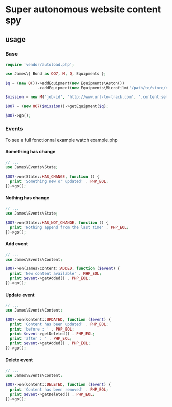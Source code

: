 # Super autonomous website content spy

## usage

### Base

```php
require 'vendor/autoload.php';

use James\{ Bond as OO7, M, Q, Equipments };

$q = (new Q())->addEquipment(new Equipments\Aston())
              ->addEquipment(new Equipments\Microfilm('/path/to/store/data'));

$mission = new M('job-id', 'http://www.url-to-track.com', '.content:selector');

$OO7 = (new OO7($mission))->getEquipment($q);

$OO7->go();
```

### Events

To see a full fonctionnal example watch example.php

#### Something has change

```php
// ...
use James\Events\State;

$OO7->on(State::HAS_CHANGE, function () {
  print 'Something new or updated' . PHP_EOL;
})->go();
```

#### Nothing has change

```php
// ...
use James\Events\State;

$OO7->on(State::HAS_NOT_CHANGE, function () {
  print 'Nothing append from the last time' . PHP_EOL;
})->go();
```


#### Add event

```php
// ...
use James\Events\Content;

$OO7->on(James\Content::ADDED, function ($event) {
  print 'New content available' . PHP_EOL;
  print $event->getAdded() . PHP_EOL;
})->go();
```


#### Update event

```php
// ...
use James\Events\Content;

$OO7->on(Content::UPDATED, function ($event) {
  print 'Content has been updated' . PHP_EOL;
  print 'before : ' . PHP_EOL;
  print $event->getDeleted() . PHP_EOL;
  print 'after : ' . PHP_EOL;
  print $event->getAdded() . PHP_EOL;
})->go();
```

#### Delete event

```php
// ...
use James\Events\Content;

$OO7->on(Content::DELETED, function ($event) {
  print 'Content has been removed' . PHP_EOL;
  print $event->getDeleted() . PHP_EOL;
})->go();
```
